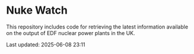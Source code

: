 # Nuke Watch

This repository includes code for retrieving the latest information available on the output of EDF nuclear power plants in the UK.

Last updated: 2025-06-08 23:11